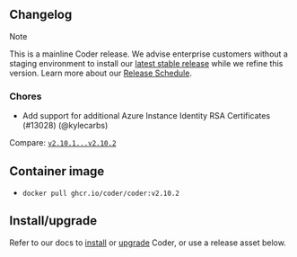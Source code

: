 ## Changelog

> [!NOTE]
> This is a mainline Coder release. We advise enterprise customers without a staging environment to install our [latest stable release](https://github.com/coder/coder/releases/latest) while we refine this version. Learn more about our [Release Schedule](https://coder.com/docs/v2/latest/install/releases).

### Chores

- Add support for additional Azure Instance Identity RSA Certificates (#13028) (@kylecarbs)

Compare: [`v2.10.1...v2.10.2`](https://github.com/coder/coder/compare/v2.10.1...v2.10.2)

## Container image

- `docker pull ghcr.io/coder/coder:v2.10.2`

## Install/upgrade

Refer to our docs to [install](https://coder.com/docs/v2/latest/install) or [upgrade](https://coder.com/docs/v2/latest/admin/upgrade) Coder, or use a release asset below.

